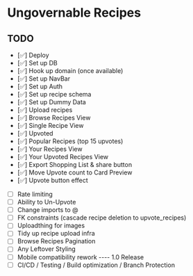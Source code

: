 # Ungovernable Recipes

## TODO

- [✅] Deploy
- [✅] Set up DB
- [✅] Hook up domain (once available) 
- [✅] Set up NavBar
- [✅] Set up Auth
- [✅] Set up recipe schema
- [✅] Set up Dummy Data
- [✅] Upload recipes
- [✅] Browse Recipes View
- [✅] Single Recipe View
- [✅] Upvoted
- [✅] Popular Recipes (top 15 upvotes)
- [✅] Your Recipes View
- [✅] Your Upvoted Recipes View
- [✅] Export Shopping List & share button
- [✅] Move Upvote count to Card Preview
- [✅] Upvote button effect
- [ ] Rate limiting
- [ ] Ability to Un-Upvote
- [ ] Change imports to @
- [ ] FK constraints (cascade recipe deletion to upvote_recipes)
- [ ] Uploadthing for images
- [ ] Tidy up recipe upload infra
- [ ] Browse Recipes Pagination
- [ ] Any Leftover Styling
- [ ] Mobile compatibility rework
---- 1.0 Release
- [ ] CI/CD / Testing / Build optimization / Branch Protection 
